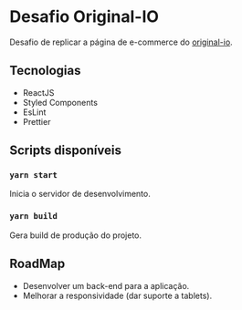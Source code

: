 # Desafio Original-IO

Desafio de replicar a página de e-commerce do [original-io](https://www.figma.com/file/MOlhG4R9BQMlNjiFRG8Keo/Original.io-frontend-test?node-id=0%3A1).


## Tecnologias

* ReactJS
* Styled Components
* EsLint
* Prettier

## Scripts disponíveis

### `yarn start`

Inicia o servidor de desenvolvimento.


### `yarn build`

Gera build de produção do projeto.


## RoadMap

* Desenvolver um back-end para a aplicação.
* Melhorar a responsividade (dar suporte a tablets).